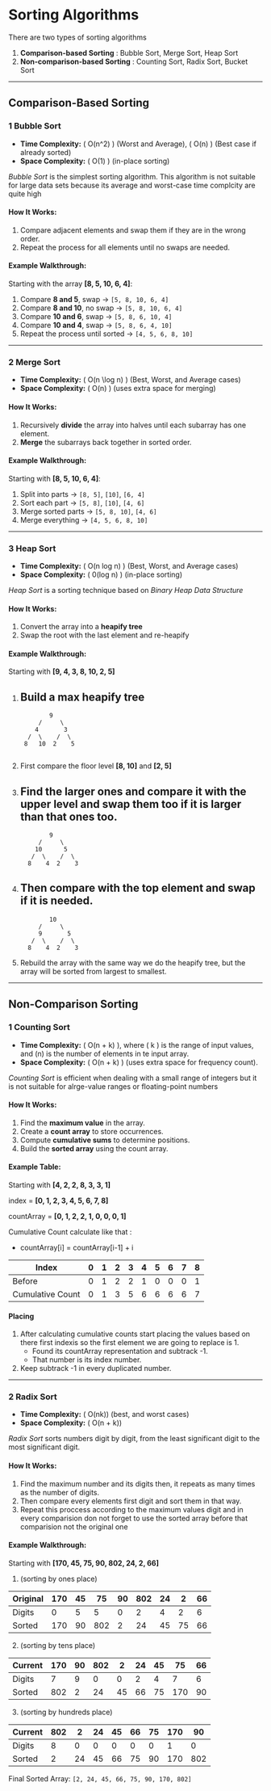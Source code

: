 #  Sorting Algorithms

There are two types of sorting algorithms 

1. **Comparison-based Sorting** : Bubble Sort, Merge Sort, Heap Sort
2. **Non-comparison-based Sorting** : Counting Sort, Radix Sort, Bucket Sort

---

##  Comparison-Based Sorting

### 1️ Bubble Sort
- **Time Complexity:** \( O(n^2) \) (Worst and Average), 
                        \( O(n) \) (Best case if already sorted)
- **Space Complexity:** \( O(1) \) (in-place sorting)

*Bubble Sort* is the simplest sorting algorithm. This algorithm is not suitable for large data sets because its average and worst-case time complcity are quite high

####  How It Works:
1. Compare adjacent elements and swap them if they are in the wrong order.
2. Repeat the process for all elements until no swaps are needed.

####  Example Walkthrough:

Starting with the array **[8, 5, 10, 6, 4]**:

1. Compare **8 and 5**, swap → `[5, 8, 10, 6, 4]`
2. Compare **8 and 10**, no swap → `[5, 8, 10, 6, 4]`
3. Compare **10 and 6**, swap → `[5, 8, 6, 10, 4]`
4. Compare **10 and 4**, swap → `[5, 8, 6, 4, 10]`
5. Repeat the process until sorted → `[4, 5, 6, 8, 10]`


---

### 2️ Merge Sort
- **Time Complexity:** \( O(n \log n) \) (Best, Worst, and Average cases)
- **Space Complexity:** \( O(n) \) (uses extra space for merging)

####  How It Works:
1. Recursively **divide** the array into halves until each subarray has one element.
2. **Merge** the subarrays back together in sorted order.

####  Example Walkthrough:

Starting with **[8, 5, 10, 6, 4]**:

1. Split into parts → `[8, 5]`, `[10]`, `[6, 4]`
2. Sort each part → `[5, 8]`, `[10]`, `[4, 6]`
3. Merge sorted parts → `[5, 8, 10]`, `[4, 6]`
4. Merge everything → `[4, 5, 6, 8, 10]`


---

### 3 Heap Sort
- **Time Complexity:** \( O(n log n) \) (Best, Worst, and Average cases)
- **Space Complexity:** \( 0(log n) \) (in-place sorting)

*Heap Sort* is a sorting technique based on *Binary Heap Data Structure*

#### How It Works:
1. Convert the array into a **heapify tree**
2. Swap the root with the last element and re-heapify

#### Example Walkthrough:

Starting with **[9, 4, 3, 8, 10, 2, 5]**

1. Build a max heapify tree
    -  
    ```
            9
         /     \
        4       3
      /  \    /  \
     8   10  2    5
   

2. First compare the floor level **[8, 10]** and **[2, 5]**
3. Find the larger ones and compare it with the upper level and swap them too if it is larger than that ones too.
    -    
    ```
            9
         /     \
        10      5
       /  \    /  \
      8    4  2    3
    ```

4. Then compare with the top element and swap if it is needed.
    -    
    ```
            10
         /     \
         9       5
       /  \    /  \
      8    4  2    3
    ```

5. Rebuild the array with the same way we do the heapify tree, but the array will be sorted from largest to smallest.

---

##  Non-Comparison Sorting

### 1 Counting Sort
- **Time Complexity:** \( O(n + k) \), where \( k \) is the range of input values, and \(n\) is the number of elements in te input array. 
- **Space Complexity:** \( O(n + k) \) (uses extra space for frequency count).

*Counting Sort* is efficient when dealing with a small range of integers but it is not suitable for alrge-value ranges or floating-point numbers

####  How It Works:
1. Find the **maximum value** in the array.
2. Create a **count array** to store occurrences.
3. Compute **cumulative sums** to determine positions.
4. Build the **sorted array** using the count array.

####  Example Table:

Starting with **[4, 2, 2, 8, 3, 3, 1]**

index      = **[0, 1, 2, 3, 4, 5, 6, 7, 8]**

countArray = **[0, 1, 2, 2, 1, 0, 0, 0, 1]**

Cumulative Count calculate like that :
- countArray[i] = countArray[i-1] + i 

|      Index       | 0  | 1  | 2  | 3  | 4  | 5  | 6  | 7  | 8  |
|     --------     |----|----|----|----|----|----|----|----|----|
|      Before      | 0  | 1  | 2  | 2  | 1  | 0  | 0  | 0  | 1  |
| Cumulative Count | 0  | 1  | 3  | 5  | 6  | 6  | 6  | 6  | 7  |

#### Placing
1. After calculating cumulative counts start placing the values based on there first indexis so the first element we are going to replace is 1.
    - Found its countArray representation and subtrack -1.
    - That number is its index number.
2. Keep subtrack -1 in every duplicated number.
    
---

### 2 Radix Sort
- **Time Complexity:** \( O(nk)\) (best, and worst cases)
- **Space Complexity:** \( O(n + k)\) 

*Radix Sort* sorts numbers digit by digit, from the least significant digit to the most significant digit.

#### How It Works:
1. Find the maximum number and its digits then, it repeats as many times as the number of digits.
2. Then compare every elements first digit and sort them in that way.
3. Repeat this proccess according to the maximum values digit and in every comparision don not forget to use the sorted array before that comparision not the original one

#### Example Walkthrough:

Starting with **[170, 45, 75, 90, 802, 24, 2, 66]**

1. (sorting by ones place)

| Original | 170 | 45 | 75 | 90 | 802| 24 | 2  | 66 |
| -------- |-----|----|----|----|----|----|----|----|
|  Digits  |  0  |  5 |  5 |  0 |  2 |  4 |  2 |  6 | 
|  Sorted  | 170 | 90 | 802|  2 | 24 | 45 | 75 | 66 |

2. (sorting by tens place)

|  Current | 170 | 90 | 802| 2  | 24 | 45 | 75 | 66 |
| -------- |-----|----|----|----|----|----|----|----|
|  Digits  |  7  |  9 |  0 |  0 |  2 |  4 |  7 |  6 | 
|  Sorted  | 802 | 2  | 24 | 45 | 66 | 75 | 170| 90 |

3. (sorting by hundreds place)

|  Current | 802 | 2  | 24 | 45 | 66 | 75 | 170| 90 |
| -------- |-----|----|----|----|----|----|----|----|
|  Digits  |  8  |  0 |  0 |  0 |  0 |  0 |  1 |  0 | 
|  Sorted  |  2  | 24 | 45 | 66 | 75 | 90 | 170| 802|

Final Sorted Array:
`[2, 24, 45, 66, 75, 90, 170, 802]`
